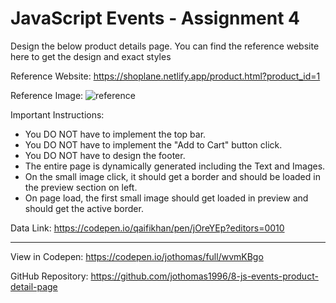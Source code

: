 # JavaScript Events - Assignment 4

Design the below product details page. You can find the reference website here to get the design and exact styles

Reference Website: https://shoplane.netlify.app/product.html?product_id=1

Reference Image: ![reference](https://user-images.githubusercontent.com/7560063/177110833-f63f2940-d3e6-4c45-87c4-8a7486a294aa.JPG)

Important Instructions:

- You DO NOT have to implement the top bar.
- You DO NOT have to implement the "Add to Cart" button click.
- You DO NOT have to design the footer.
- The entire page is dynamically generated including the Text and Images.
- On the small image click, it should get a border and should be loaded in the preview section on left.
- On page load, the first small image should get loaded in preview and should get the active border.

Data Link: https://codepen.io/qaifikhan/pen/jOreYEp?editors=0010

<hr>

View in Codepen: https://codepen.io/jothomas/full/wvmKBgo

GitHub Repository: https://github.com/jothomas1996/8-js-events-product-detail-page
